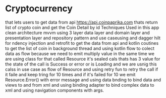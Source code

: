 
# Cryptocurrency
that lets users to get data from api https://api.coinpaprika.com thats return list of crypto coin and get the Coin Detail by id Techniques Used in this app
clean architecture mvvm using 3 layer data layer and domain layer and presentation layer and repository pattern and use caseusing and dagger hilt for ndency injection and retrofit to get the data from api and kotlin coutines to get the list of coin in background thread and using kotlin flow to colect data as flow because we need to emit multiply value in the same time we are using class for that called Resource it's sealed cals thats  has 3 value for the state of the call is Success or error or is Loading and we are usnig  this calss in use case as flow of Resource and using retry fun to retry the  call if it faile and keep tring for 10 times and if it's failed for 10 we emit Resource.Error() with error message and using data bnding to bind data and views to and from xml and using binding adapter to bind complex data to xml and using  navigation components with args.
